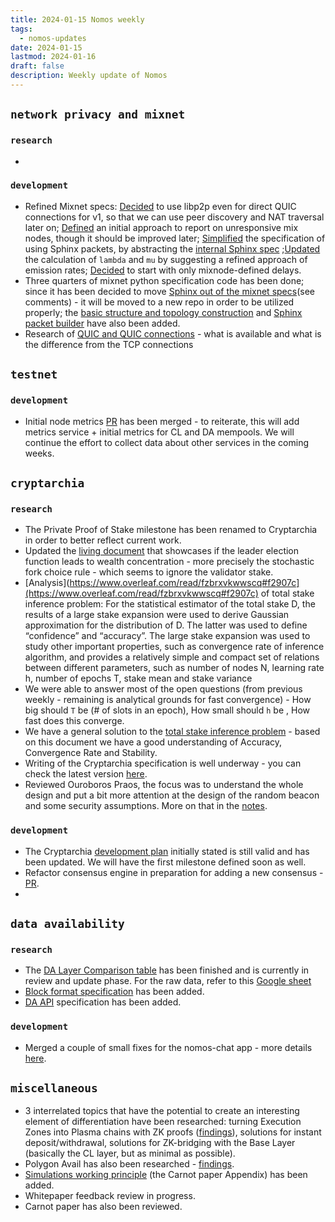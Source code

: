 ```yaml
---
title: 2024-01-15 Nomos weekly
tags:
  - nomos-updates
date: 2024-01-15
lastmod: 2024-01-16
draft: false
description: Weekly update of Nomos
---
```

## `network privacy and mixnet`

### `research`

- 
### `development`

- Refined Mixnet specs: [Decided](https://www.notion.so/Mixnet-Specification-807b624444a54a4b88afa1cc80e100c2?pvs=4#8113c6871a8c4bdc8ae469f8fd96c061) to use libp2p even for direct QUIC connections for v1, so that we can use peer discovery and NAT traversal later on; [Defined](https://www.notion.so/Mixnet-Specification-807b624444a54a4b88afa1cc80e100c2?pvs=4#7cefe07a3ac04af091a5a8945d11067a) an initial approach to report on unresponsive mix nodes, though it should be improved later; [Simplified](https://www.notion.so/Mixnet-Specification-807b624444a54a4b88afa1cc80e100c2?pvs=4#df9f03a808134ae19c085ca40b82161c) the specification of using Sphinx packets, by abstracting the [internal Sphinx spec](https://www.notion.so/Sphinx-Packet-Specification-1c96e0e8aa8a4241ae9c1417c67714b7) ;[Updated](https://www.notion.so/Mixnet-Specification-807b624444a54a4b88afa1cc80e100c2?pvs=4#67865a813ab8466987ed54cf92eb86cb) the calculation of `lambda` and `mu` by suggesting a refined approach of emission rates; [Decided](https://www.notion.so/Mixnet-Specification-807b624444a54a4b88afa1cc80e100c2?pvs=4#15ccbb03a44f42658ea67a33527ecea2) to start with only mixnode-defined delays.
- Three quarters of mixnet python specification code has been done; since it has been decided to move [Sphinx out of the mixnet specs](https://github.com/logos-co/nomos-specs/pull/46)(see comments) - it will be moved to a new repo in order to be utilized properly; the [basic structure and topology construction](https://github.com/logos-co/nomos-specs/pull/44) and [Sphinx packet builder](https://github.com/logos-co/nomos-specs/pull/47) have also been added.
- Research of [QUIC and QUIC connections](https://www.notion.so/QUIC-and-QUIC-connections-management-bd7974e3a9914b8d819fd50e6f6a6410) - what is available and what is the difference from the TCP connections
## `testnet`

### `development`

- Initial node metrics [PR](https://github.com/logos-co/nomos-node/pull/522) has been merged - to reiterate, this will add metrics service + initial metrics for CL and DA mempools. We will continue the effort to collect data about other services in the coming weeks.

## `cryptarchia`

### `research`

- The Private Proof of Stake milestone has been renamed to Cryptarchia in order to better reflect current work.
- Updated the [living document](https://www.notion.so/Does-Crypsinous-Leader-Election-Function-lead-to-wealth-concentration-in-PoS-b81f07a791b745438443f51f00ac258f?pvs=4#1df422f6cc204cb8b362f41cda260b8b) that showcases if the leader election function leads to wealth concentration - more precisely the stochastic fork choice rule - which seems to ignore the validator stake.
- [Analysis](https://www.overleaf.com/read/fzbrxvkwwscq#f2907c](https://www.overleaf.com/read/fzbrxvkwwscq#f2907c) of total stake inference problem: For the statistical estimator of the total stake D, the results of a large stake expansion were used to derive Gaussian approximation for the distribution of D. The latter was used to define “confidence” and “accuracy”. The large stake expansion was used to study other important properties, such as convergence rate of inference algorithm, and provides a relatively simple and compact set of relations between different parameters, such as number of nodes N, learning rate h, number of epochs T, stake mean and stake variance
- We were able to answer most of the open questions (from previous weekly - remaining is analytical grounds for fast convergence) - How big should `T` be (# of slots in an epoch), How small should `h` be , How fast does this converge.
- We have a general solution to the [total stake inference problem](https://www.notion.so/Lottery-Function-65f5ed5522b64c36b625652023318d88?pvs=4#7978b9a3f3964c3b9751b2644875506e) - based on this document we have a good understanding of Accuracy, Convergence Rate and Stability.
- Writing of the Cryptarchia specification is well underway - you can check the latest version [here](https://www.notion.so/Cryptarchia-Specifications-a11d16a37c81452a8c89a94ced3ceef5#c69e608758574a85b7278470bd812ef0).
- Reviewed Ouroboros Praos, the focus was to understand the whole design and put a bit more attention at the design of the random beacon and some security assumptions. More on that in the [notes](https://www.notion.so/Ouroboros-Family-8cd7285459f640b088716905ab03474f).

### `development`

- The Cryptarchia [development plan](https://www.notion.so/Crypsinous-planning-f18ea790291141bea19b496c1f59b28c) initially stated is still valid and has been updated. We will have the first milestone defined soon as well.
- Refactor consensus engine in preparation for adding a new consensus - [PR](https://github.com/logos-co/nomos-node/pull/556).
- 

## `data availability`

### `research`

- The [DA Layer Comparison table](https://www.notion.so/DA-Layer-Comparison-Table-5848811f0af042e2b24c10d3cea9b0a8) has been finished and is currently in review and update phase. For the raw data, refer to this [Google sheet](https://docs.google.com/spreadsheets/d/1I2hk69hWLVXaATC5048tLcw2qUTjiZORIzL0y90PTLg/edit#gid=0)
- [Block format specification](https://www.notion.so/Block-Format-Specification-10c4cfef8b8946b8a54344cf97b16938) has been added.
- [DA API](https://www.notion.so/DA-Api-specification-83000d9c2f3f45b586cd55c5c195cce5) specification has been added.

### `development`

- Merged a couple of small fixes for the nomos-chat app - more details [here](https://github.com/logos-co/nomos-node/pull/555).

## `miscellaneous`

- 3 interrelated topics that have the potential to create an interesting element of differentiation have been researched: turning Execution Zones into Plasma chains with ZK proofs ([findings](https://www.notion.so/Plasma-ca4bfeb776e240859f954e8511103111)), solutions for instant deposit/withdrawal, solutions for ZK-bridging with the Base Layer (basically the CL layer, but as minimal as possible).
- Polygon Avail has also been researched - [findings](https://www.notion.so/Polygon-Avail-bc5bfbbf78c74b9aba6d4500d961ef03).
- [Simulations working principle](https://www.notion.so/Simulations-working-principle-Carnot-paper-Appendix-c83740646adf4dd58e6b3212f7c1b666) (the Carnot paper Appendix) has been added.
- Whitepaper feedback review in progress.
- Carnot paper has also been reviewed.

